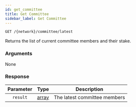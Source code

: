 ```yaml
---
id: get_committee
title: Get Committee
sidebar_label: Get Committee
---
```


```bash title=ENDPOINT
GET /{network}/committee/latest
```

Returns the list of current committee members and their stake.

### Arguments

None

### Response

| Parameter |                  Type                  |         Description          |
|:---------:|:--------------------------------------:|:----------------------------:|
| `result`  | [array](../../concepts/beginner/00_accounts.md) | The latest committee members |